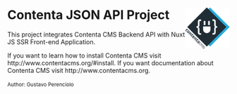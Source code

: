 <h1 id="contenta-jsonapi-project">
  Contenta JSON API Project
  <img align="right" src="./logo.svg" alt="Contenta logo" title="Contenta logo" width="100">
</h1>

<p>This project integrates Contenta CMS Backend API with Nuxt JS SSR Front-end Application.</p>
<p>If you want to learn how to install Contenta CMS visit http://www.contentacms.org/#install. If you
want documentation about Contenta CMS visit http://www.contentacms.org.</p>

<small>Author: Gustavo Perenciolo</small>
